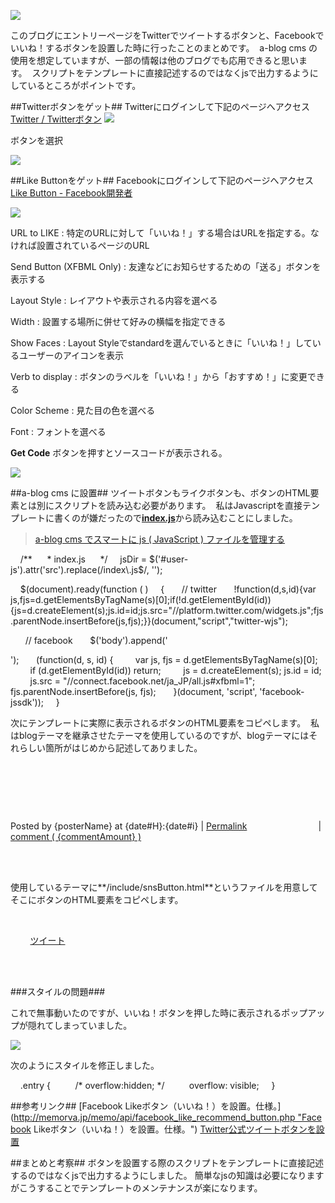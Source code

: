 
![](http://everblog.cdn-cache.com/shard/s8/res/e441e988-a021-4053-a237-756443d827b9/4f4e3a45c7049.jpeg)

このブログにエントリーページをTwitterでツイートするボタンと、Facebookでいいね！するボタンを設置した時に行ったことのまとめです。 
a-blog cms の使用を想定していますが、一部の情報は他のブログでも応用できると思います。 
スクリプトをテンプレートに直接記述するのではなくjsで出力するようにしているところがポイントです。


##Twitterボタンをゲット##
Twitterにログインして下記のページへアクセス 
[Twitter / Twitterボタン](http://twitter.com/about/resources/tweetbutton "Twitter / Twitterボタン")
![](http://everblog.cdn-cache.com/shard/s8/res/c91649ed-7a40-42af-b8bb-9b4cb4be566f/)

ボタンを選択

![](http://everblog.cdn-cache.com/shard/s8/res/e7fd3763-9cec-46b0-a112-a2d8a828fafe/)

##Like Buttonをゲット##
Facebookにログインして下記のページへアクセス 
[Like Button - Facebook開発者](http://developers.facebook.com/docs/reference/plugins/like/ "Like Button - Facebook開発者")



![](http://everblog.cdn-cache.com/shard/s8/res/ceb03934-83ab-4243-a79e-f226259a266d/)

URL to LIKE
: 特定のURLに対して「いいね！」する場合はURLを指定する。なければ設置されているページのURL

Send Button (XFBML Only)
: 友達などにお知らせするための「送る」ボタンを表示する

Layout Style
: レイアウトや表示される内容を選べる

Width
: 設置する場所に併せて好みの横幅を指定できる

Show Faces
: Layout Styleでstandardを選んでいるときに「いいね！」しているユーザーのアイコンを表示

Verb to display
: ボタンのラベルを「いいね！」から「おすすめ！」に変更できる

Color Scheme
: 見た目の色を選べる

Font
: フォントを選べる


**Get Code** ボタンを押すとソースコードが表示される。

![](http://everblog.cdn-cache.com/shard/s8/res/7ff36dfa-f619-491f-bc17-7300f6fc66b9/)

##a-blog cms に設置##
ツイートボタンもライクボタンも、ボタンのHTML要素とは別にスクリプトを読み込む必要があります。 
私はJavascriptを直接テンプレートに書くのが嫌だったので[**index.js**](http://www.tk84.net/blog/a-blog%20cms%20%E3%81%A7%E3%82%B9%E3%83%9E%E3%83%BC%E3%83%88%E3%81%AB%20js%20(%20JavaScript%20)%20%E3%83%95%E3%82%A1%E3%82%A4%E3%83%AB%E3%82%92%E7%AE%A1%E7%90%86%E3%81%99%E3%82%8B/ "a-blog cms でスマートに js ( JavaScript ) ファイルを管理する")から読み込むことにしました。 

> [a-blog cms でスマートに js ( JavaScript ) ファイルを管理する](http://www.tk84.net/blog/a-blog%20cms%20%E3%81%A7%E3%82%B9%E3%83%9E%E3%83%BC%E3%83%88%E3%81%AB%20js%20(%20JavaScript%20)%20%E3%83%95%E3%82%A1%E3%82%A4%E3%83%AB%E3%82%92%E7%AE%A1%E7%90%86%E3%81%99%E3%82%8B/ "a-blog cms でスマートに js ( JavaScript ) ファイルを管理する")





    /**
     * index.js
     */
    jsDir = $('#user-js').attr('src').replace(/index\.js$/, '');

    $(document).ready(function ( )
    {
      // twitter
      !function(d,s,id){var js,fjs=d.getElementsByTagName(s)[0];if(!d.getElementById(id)){js=d.createElement(s);js.id=id;js.src="//platform.twitter.com/widgets.js";fjs.parentNode.insertBefore(js,fjs);}}(document,"script","twitter-wjs");

      // facebook
      $('body').append('<div id="fb-root"></div>');
      (function(d, s, id) {
        var js, fjs = d.getElementsByTagName(s)[0];
        if (d.getElementById(id)) return;
        js = d.createElement(s); js.id = id;
        js.src = "//connect.facebook.net/ja_JP/all.js#xfbml=1";
        fjs.parentNode.insertBefore(js, fjs);
      }(document, 'script', 'facebook-jssdk'));
    }


次にテンプレートに実際に表示されるボタンのHTML要素をコピペします。 
私はblogテーマを継承させたテーマを使用しているのですが、blogテーマにはそれらしい箇所がはじめから記述してありました。


    <!-- **/themes/blog/index.htmlのそれっぽい箇所** -->

                        <!-- BEGIN footer:veil -->
                        <footer>
                             <p class="entryFooter">Posted by {posterName} at <time>{date#H}:{date#i}</time> | <a href="{inheritUrl}">Permalink</a>
                            <!-- BEGIN commentAmount --> | <a href="{commentUrl}#comment">comment ( {commentAmount} )</a><!-- END commentAmount --></p>
                             <!--#include file="/include/snsButton.html"-->
                        </footer>
                        <!-- END footer:veil -->
                   </article>



使用しているテーマに**/include/snsButton.html**というファイルを用意してそこにボタンのHTML要素をコピペします。

    <!-- **/include/snsButton.html** -->

    <!-- BEGIN_MODULE Touch_Entry -->
    <!-- twitter --><a href="https://twitter.com/share" class="twitter-share-button" data-via="_tk84" data-lang="ja">ツイート</a>
    <br />
    <!-- facebook --><div class="fb-like" data-send="false" data-width="450" data-show-faces="true"></div>
    <!-- END_MODULE Touch_Entry -->


###スタイルの問題###

これで無事動いたのですが、いいね！ボタンを押した時に表示されるポップアップが隠れてしまっていました。

![](http://everblog.cdn-cache.com/shard/s8/res/8a52b009-9084-40d2-a47e-f060921148da/)

次のようにスタイルを修正しました。

    .entry {
         /* overflow:hidden; */
         overflow: visible;
    }

##参考リンク##
[Facebook Likeボタン（いいね！）を設置。仕様。](http://memorva.jp/memo/api/facebook_like_recommend_button.php "Facebook Likeボタン（いいね！）を設置。仕様。")
[Twitter公式ツイートボタンを設置](http://memorva.jp/memo/api/twitter_tweet_button.php "Twitter公式ツイートボタンを設置")

##まとめと考察##
ボタンを設置する際のスクリプトをテンプレートに直接記述するのではなくjsで出力するようにしました。
簡単なjsの知識は必要になりますがこうすることでテンプレートのメンテナンスが楽になります。




